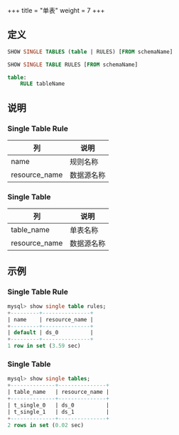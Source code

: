 +++
title = "单表"
weight = 7
+++

## 定义

```sql
SHOW SINGLE TABLES (table | RULES) [FROM schemaName]

SHOW SINGLE TABLE RULES [FROM schemaName]

table:
    RULE tableName
```

## 说明

### Single Table Rule

| 列            | 说明          |
| ------------- | ------------ |
| name          | 规则名称      |
| resource_name | 数据源名称    |

### Single Table

| 列            | 说明          |
| ------------- | ------------ |
| table_name    | 单表名称      |
| resource_name | 数据源名称    |

## 示例

### Single Table Rule

```sql
mysql> show single table rules;
+---------+---------------+
| name    | resource_name |
+---------+---------------+
| default | ds_0          |
+---------+---------------+
1 row in set (3.59 sec)
```

### Single Table

```sql
mysql> show single tables;
+--------------+---------------+
| table_name   | resource_name |
+--------------+---------------+
| t_single_0   | ds_0          |
| t_single_1   | ds_1          |
+--------------+---------------+
2 rows in set (0.02 sec)
```
